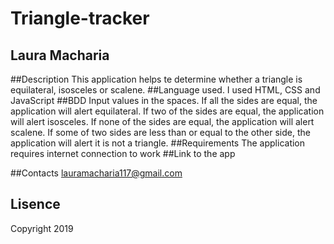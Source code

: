 # Triangle-tracker
## Laura Macharia
##Description
This application helps te determine whether a triangle is equilateral, isosceles or scalene.
##Language used.
I used HTML, CSS and JavaScript
##BDD
Input values in the spaces.
If all the sides are equal, the application will alert equilateral.
If two of the sides are equal, the application will alert isosceles.
If none of the sides are equal, the application will alert scalene.
If some of two sides are less than or equal to the other side, the application will alert it is not a triangle.
##Requirements
The application requires internet connection to work
##Link to the app

##Contacts
lauramacharia117@gmail.com
## Lisence
Copyright 2019
